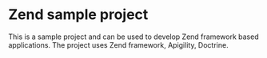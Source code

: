 # Zend sample project

This is a sample project and can be used to develop Zend framework based applications. 
The project uses Zend framework, Apigility, Doctrine.
